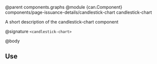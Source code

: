 @parent components.graphs
@module {can.Component} components/page-issuance-details/candlestick-chart candlestick-chart

A short description of the candlestick-chart component

@signature `<candlestick-chart>`

@body

## Use

